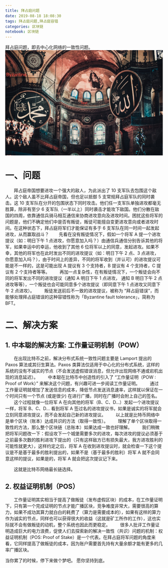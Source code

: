 ```yaml
---
title: 拜占庭问题
date: 2019-08-18 18:08:30
tags: 拜占庭问题,拜占庭容错
categories: 区块链
notebook: 区块链
---
```


拜占庭问题，即去中心化网络的一致性问题。
![拜占庭问题](拜占庭问题/Byzantine.jpeg)

<!-- more -->
# 一、问题
&nbsp;&nbsp;&nbsp;&nbsp;&nbsp;&nbsp;&nbsp;拜占庭帝国想要进攻一个强大的敌人，为此派出了 10 支军队去包围这个敌人。这个敌人虽不比拜占庭帝国，但也足以抵御 5 支常规拜占庭军队的同时袭击。这 10 支军队在分开的包围状态下同时攻击。他们任一支军队单独进攻都毫无胜算，除非有至少 6 支军队（一半以上）同时袭击才能攻下敌国。他们分散在敌国的四周，依靠通信兵骑马相互通信来协商进攻意向及进攻时间。困扰这些将军的问题是，他们不确定他们中是否有叛徒，叛徒可能擅自变更进攻意向或者进攻时间。在这种状态下，拜占庭将军们才能保证有多于 6 支军队在同一时间一起发起进攻，从而赢取战斗？
&nbsp;&nbsp;&nbsp;&nbsp;&nbsp;&nbsp;&nbsp;先看在没有叛徒情况下，假如一个将军 A 提一个进攻提议（如：明日下午 1 点进攻，你愿意加入吗？）由通信兵通信分别告诉其他的将军，如果幸运中的幸运，他收到了其他 6 位将军以上的同意，发起进攻。如果不幸，其他的将军也在此时发出不同的进攻提议（如：明日下午 2 点、3 点进攻，你愿意加入吗？），由于时间上的差异，不同的将军收到（并认可）的进攻提议可能是不一样的，这是可能出现 A 提议有 3 个支持者，B 提议有 4 个支持者，C 提议有 2 个支持者等等。
&nbsp;&nbsp;&nbsp;&nbsp;&nbsp;&nbsp;&nbsp;再加一点复杂性，在有叛徒情况下，一个叛徒会向不同的将军发出不同的进攻提议（通知 A 明日下午 1 点进攻， 通知 B 明日下午 2 点进攻等等），一个叛徒也会可能同意多个进攻提议（即同意下午 1 点进攻又同意下午 2 点进攻）。
&nbsp;&nbsp;&nbsp;&nbsp;&nbsp;&nbsp;&nbsp;叛徒发送前后不一致的进攻提议，被称为 “拜占庭错误”，而能够处理拜占庭错误的这种容错性称为「Byzantine fault tolerance」，简称为 BFT。

# 二、解决方案

## 1. 中本聪的解决方案: 工作量证明机制（POW）
&nbsp;&nbsp;&nbsp;&nbsp;&nbsp;&nbsp;&nbsp;在出现比特币之前，解决分布式系统一致性问题主要是 Lamport 提出的 Paxos 算法或其衍生算法。Paxos 类算法仅适用于中心化的分布式系统，这样的系统的没有不诚实的节点（不会发送虚假错误消息，但允许出现网络不通或宕机出现的消息延迟）。
&nbsp;&nbsp;&nbsp;&nbsp;&nbsp;&nbsp;&nbsp;中本聪在比特币中创造性的引入了 “工作量证明（POW : Proof of Work）” 来解决这个问题，有兴趣可进一步阅读工作量证明。
&nbsp;&nbsp;&nbsp;&nbsp;&nbsp;&nbsp;&nbsp;通过工作量证明就增加了发送信息的成本，降低节点发送消息速率，这样就以保证在一个时间只有一个节点 (或是很少) 在进行广播，同时在广播时会附上自己的签名。
&nbsp;&nbsp;&nbsp;&nbsp;&nbsp;&nbsp;&nbsp;这个过程就像一位将军 A 在向其他的将军（B、C、D…）发起一个进攻提议一样，将军 B、C、D… 看到将军 A 签过名的进攻提议书，如果是诚实的将军就会立刻同意进攻提议，而不会发起自己新的进攻提议。
&nbsp;&nbsp;&nbsp;&nbsp;&nbsp;&nbsp;&nbsp;以上就是比特币网络中是单个区块（账本）达成共识的方法（取得一致性）。
&nbsp;&nbsp;&nbsp;&nbsp;&nbsp;&nbsp;&nbsp;理解了单个区块取得一致性的方法，那么整个区块链（总账本）如果达成一致也好理解。
&nbsp;&nbsp;&nbsp;&nbsp;&nbsp;&nbsp;&nbsp;我们稍微把将军问题改一下：假设攻下一个城堡需要多次的进攻，每次进攻的提议必须基于之前最多次数的胜利进攻下提出的（只有这样敌方已有损失最大，我方进攻胜利的可能性就更大），这样约定之后，将军 A 在收到进攻提议时，就会检查一下这个提议是不是基于最多的胜利提出的，如果不是（基于最多的胜利）将军 A 就不会同意这样的提议，如果是的，将军 A 就会把这次提议记下来。

&nbsp;&nbsp;&nbsp;&nbsp;&nbsp;&nbsp;&nbsp;这就是比特币网络最长链选择。

## 2. 权益证明机制（POS）
&nbsp;&nbsp;&nbsp;&nbsp;&nbsp;&nbsp;&nbsp;工作量证明其实相当于提高了做叛徒（发布虚假区块）的成本，在工作量证明下，只有第一个完成证明的节点才能广播区块，竞争难度非常大，需要很高的算力，如果不成功其算力就白白的耗费了（算力是需要成本的），如果有这样的算力作为诚实的节点，同样也可以获得很大的收益（这就是矿工所作的工作），这也实际就不会有做叛徒的动机，整个系统也因此而更稳定。
&nbsp;&nbsp;&nbsp;&nbsp;&nbsp;&nbsp;&nbsp;很多人批评工作量证明造成巨大的电力浪费，促使人们去探索新的解决一致性（共识）问题的机制：权益证明机制（POS: Proof of Stake）是一个代表。在拜占庭将军问题的角度来看，它同样提高了做叛徒的成本，因为账户需要首先持有大量余额才能有更多的几率广播区块。


当你累了的时候，停下来做个梦吧。
愿你坚持到底。